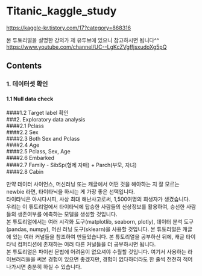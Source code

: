 # Titanic_kaggle_study

https://kaggle-kr.tistory.com/17?category=868316

본 튜토리얼을 설명한 강의가 제 유투브에 있으니 참고하시면 됩니다^^   
https://www.youtube.com/channel/UC--LgKcZVgffjsxudoXg5pQ   

## Contents   
### 1. 데이터셋 확인   
#### 1.1 Null data check   
####1.2 Target label 확인   
###2. Exploratory data analysis   
####2.1 Pclass   
####2.2 Sex   
####2.3 Both Sex and Pclass   
####2.4 Age   
####2.5 Pclass, Sex, Age   
####2.6 Embarked   
####2.7 Family - SibSp(형제 자매) + Parch(부모, 자녀)   
####2.8 Cabin

만약 데이터 사이언스, 머신러닝 또는 캐글에서 어떤 것을 해야하는 지 잘 모르는 newbie 라면, 타이타닉을 하시는 게 가장 좋은 선택입니다.   
타이타닉은 아시다시피, 사상 최대 해난사고로써, 1,500여명의 희생자가 생겼습니다.   
우리는 이 튜토리얼에서 타이타닉에 탑승한 사람들의 신상정보를 활용하여, 승선한 사람들의 생존여부를 예측하는 모델을 생성할 것입니다.   
본 튜토리얼에서는 여러 시각화 도구(matplotlib, seaborn, plotly), 데이터 분석 도구(pandas, numpy), 머신 러닝 도구(sklearn)을 사용할 것입니다.
본 튜토리얼은 캐글에 있는 여러 커널들을 참조하여 만들었습니다. 본 튜토리얼을 공부하신 뒤에, 캐글 타이타닉 컴퍼티션에 존재하는 여러 다른 커널들을 더 공부하시면 됩니다.   
본 튜토리얼은 파이썬 문법에 어려움이 없으셔야 수월할 것입니다. 여기서 사용하는 라이브러리들을 써본 경험이 있으면 좋겠지만, 경험이 없다하더라도 한 줄씩 천천히 적어나가시면 충분히 하실 수 있습니다.   
